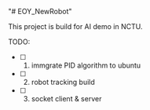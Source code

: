 "# EOY_NewRobot" 

This project is build for AI demo in NCTU.

TODO:
- [ ] 1. immgrate PID algorithm to ubuntu
- [ ] 2. robot tracking build
- [ ] 3. socket client & server
